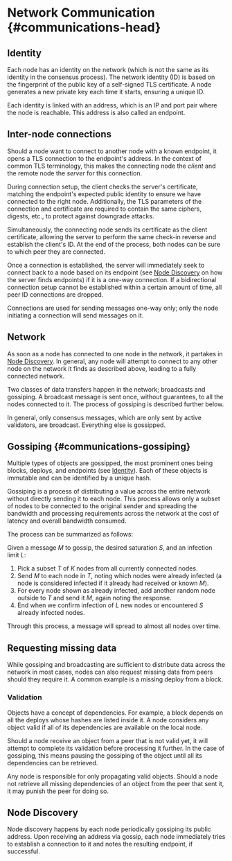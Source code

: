# Network Communication {#communications-head}

## Identity

Each node has an identity on the network (which is not the same as its identity in the consensus process). The network identity (ID) is based on the fingerprint of the public key of a self-signed TLS certificate. A node generates a new private key each time it starts, ensuring a unique ID.

Each identity is linked with an address, which is an IP and port pair where the node is reachable. This address is also called an endpoint.

## Inter-node connections

Should a node want to connect to another node with a known endpoint, it opens a TLS connection to the endpoint's address. In the context of common TLS terminology, this makes the connecting node the _client_ and the remote node the _server_ for this connection.

During connection setup, the client checks the server's certificate, matching the endpoint's expected public identity to ensure we have connected to the right node. Additionally, the TLS parameters of the connection and certificate are required to contain the same ciphers, digests, etc., to protect against downgrade attacks.

Simultaneously, the connecting node sends its certificate as the client certificate, allowing the server to perform the same check-in reverse and establish the client's ID. At the end of the process, both nodes can be sure to which peer they are connected.

Once a connection is established, the server will immediately seek to connect back to a node based on its endpoint (see [Node Discovery](#node-discovery) on how the server finds endpoints) if it is a one-way connection. If a bidirectional connection setup cannot be established within a certain amount of time, all peer ID connections are dropped.

Connections are used for sending messages one-way only; only the node initiating a connection will send messages on it.

## Network

As soon as a node has connected to one node in the network, it partakes in [Node Discovery](#node-discovery). In general, any node will attempt to connect to any other node on the network it finds as described above, leading to a fully connected network.

Two classes of data transfers happen in the network; broadcasts and gossiping. A broadcast message is sent once, without guarantees, to all the nodes connected to it. The process of gossiping is described further below.

In general, only consensus messages, which are only sent by active validators, are broadcast. Everything else is gossipped.

## Gossiping {#communications-gossiping}

Multiple types of objects are gossipped, the most prominent ones being blocks, deploys, and endpoints (see [Identity](#identity)). Each of these objects is immutable and can be identified by a unique hash.

Gossiping is a process of distributing a value across the entire network without directly sending it to each node. This process allows only a subset of nodes to be connected to the original sender and spreading the bandwidth and processing requirements across the network at the cost of latency and overall bandwidth consumed.

The process can be summarized as follows:

Given a message _M_ to gossip, the desired saturation _S_, and an infection limit _L_:

1.  Pick a subset _T_ of _K_ nodes from all currently connected nodes.
2.  Send _M_ to each node in _T_, noting which nodes were already infected (a node is considered infected if it already had received or known _M_).
3.  For every node shown as already infected, add another random node outside to _T_ and send it _M_, again noting the response.
4.  End when we confirm infection of _L_ new nodes or encountered _S_ already infected nodes.

Through this process, a message will spread to almost all nodes over time.

## Requesting missing data

While gossiping and broadcasting are sufficient to distribute data across the network in most cases, nodes can also request missing data from peers should they require it. A common example is a missing deploy from a block.

### Validation

Objects have a concept of dependencies. For example, a block depends on all the deploys whose hashes are listed inside it. A node considers any object valid if all of its dependencies are available on the local node.

Should a node receive an object from a peer that is not valid yet, it will attempt to complete its validation before processing it further. In the case of gossiping, this means pausing the gossiping of the object until all its dependencies can be retrieved.

Any node is responsible for only propagating valid objects. Should a node not retrieve all missing dependencies of an object from the peer that sent it, it may punish the peer for doing so.

## Node Discovery

Node discovery happens by each node periodically gossiping its public address. Upon receiving an address via gossip, each node immediately tries to establish a connection to it and notes the resulting endpoint, if successful.
